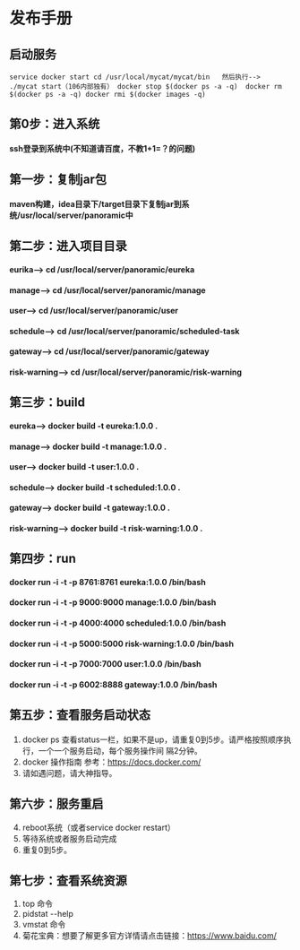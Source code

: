 ﻿# 发布手册


## 启动服务 ##
 ` service docker start
   cd /usr/local/mycat/mycat/bin   然后执行-->  ./mycat start（106内部独有）
   docker stop $(docker ps -a -q) 
   docker rm $(docker ps -a -q)
   docker rmi $(docker images -q)
 `
 
 

## 第0步：进入系统
#### ssh登录到系统中(不知道请百度，不教1+1=？的问题)
## 第一步：复制jar包
#### maven构建，idea目录下/target目录下复制jar到系统/usr/local/server/panoramic中
## 第二步：进入项目目录
####  eurika--> cd /usr/local/server/panoramic/eureka
####  manage--> cd /usr/local/server/panoramic/manage
####  user--> cd /usr/local/server/panoramic/user
####  schedule--> cd /usr/local/server/panoramic/scheduled-task
####  gateway--> cd /usr/local/server/panoramic/gateway
####  risk-warning--> cd /usr/local/server/panoramic/risk-warning

## 第三步：build
#### eureka--> docker build -t eureka:1.0.0 .
#### manage--> docker build -t manage:1.0.0 .
#### user-->   docker build -t user:1.0.0 .
#### schedule--> docker build -t scheduled:1.0.0 .
#### gateway--> docker build -t gateway:1.0.0 .
#### risk-warning--> docker build -t risk-warning:1.0.0 .
## 第四步：run
#### docker run -i -t -p 8761:8761 eureka:1.0.0 /bin/bash 
#### docker run -i -t -p 9000:9000 manage:1.0.0 /bin/bash 
#### docker run -i -t -p 4000:4000 scheduled:1.0.0 /bin/bash 
#### docker run -i -t -p 5000:5000 risk-warning:1.0.0 /bin/bash
#### docker run -i -t -p 7000:7000 user:1.0.0 /bin/bash
#### docker run -i -t -p 6002:8888 gateway:1.0.0 /bin/bash

## 第五步：查看服务启动状态
#### 

 1. docker ps
    查看status一栏，如果不是up，请重复0到5步。请严格按照顺序执行，一个一个服务启动，每个服务操作间     隔2分钟。
 2. docker 操作指南
   参考：https://docs.docker.com/
 3. 请如遇问题，请大神指导。
## 第六步：服务重启
 4. reboot系统（或者service docker restart）
 5. 等待系统或者服务启动完成
 6. 重复0到5步。
## 第七步：查看系统资源
 
 1. top 命令
 2. pidstat --help
 3. vmstat 命令
 4. 菊花宝典：想要了解更多官方详情请点击链接：https://www.baidu.com/

 

 
   


